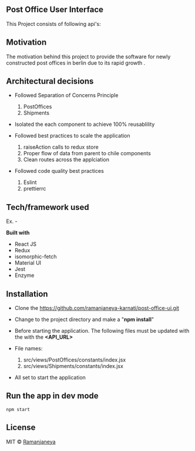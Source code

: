  ## Post Office User Interface
This Project consists of following api's:

 ## Motivation
 The motivation behind this project to provide the software for newly constructed post offices in berlin due to its rapid growth .
 
 ## Architectural decisions
  - Followed Separation of Concerns Principle 
    1. PostOffices
    2. Shipments
   
  - Isolated the each component to achieve 100% reusablility
  - Followed best practices to scale the application
    1. raiseAction calls to redux store
    2. Proper flow of data from parent to chile components
    3. Clean routes across the applciation
  - Followed code quality best practices 
    1. Eslint
    2. prettierrc
 
   
 ## Tech/framework used
 Ex. -
 
 <b>Built with</b>
 - React JS
 - Redux
 - isomorphic-fetch
 - Material UI
 - Jest
 - Enzyme
 
 
 ## Installation
 - Clone the https://github.com/ramanjaneya-karnati/post-office-ui.git
 - Change to the project directory and make a "**npm install**"
 - Before starting the application. The following files must be updated with the with the **<API_URL>**

 - File names:
   1. src/views/PostOffices/constants/index.jsx
   2. src/views/Shipments/constants/index.jsx
   
 - All set to start the application
 
 ## Run the app in dev mode
    npm start
  
 ## License
 
 MIT © [Ramanjaneya]()